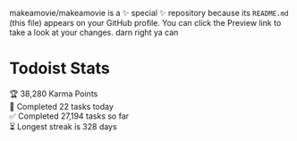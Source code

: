 makeamovie/makeamovie is a ✨ special ✨ repository because its `README.md` (this file) appears on your GitHub profile.
You can click the Preview link to take a look at your changes. darn right ya can

# Todoist Stats

<!-- TODO-IST:START -->
🏆  38,280 Karma Points           
🌸  Completed 22 tasks today           
✅  Completed 27,194 tasks so far           
⏳  Longest streak is 328 days
<!-- TODO-IST:END -->